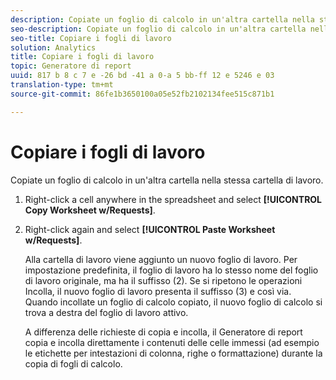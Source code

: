 ```yaml
---
description: Copiate un foglio di calcolo in un'altra cartella nella stessa cartella di lavoro.
seo-description: Copiate un foglio di calcolo in un'altra cartella nella stessa cartella di lavoro.
seo-title: Copiare i fogli di lavoro
solution: Analytics
title: Copiare i fogli di lavoro
topic: Generatore di report
uuid: 817 b 8 c 7 e -26 bd -41 a 0-a 5 bb-ff 12 e 5246 e 03
translation-type: tm+mt
source-git-commit: 86fe1b3650100a05e52fb2102134fee515c871b1

---
```



# Copiare i fogli di lavoro

Copiate un foglio di calcolo in un'altra cartella nella stessa cartella di lavoro.

1. Right-click a cell anywhere in the spreadsheet and select **[!UICONTROL Copy Worksheet w/Requests]**.
1. Right-click again and select **[!UICONTROL Paste Worksheet w/Requests]**.

   Alla cartella di lavoro viene aggiunto un nuovo foglio di lavoro. Per impostazione predefinita, il foglio di lavoro ha lo stesso nome del foglio di lavoro originale, ma ha il suffisso (2). Se si ripetono le operazioni Incolla, il nuovo foglio di lavoro presenta il suffisso (3) e così via. Quando incollate un foglio di calcolo copiato, il nuovo foglio di calcolo si trova a destra del foglio di lavoro attivo.

   A differenza delle richieste di copia e incolla, il Generatore di report copia e incolla direttamente i contenuti delle celle immessi (ad esempio le etichette per intestazioni di colonna, righe o formattazione) durante la copia di fogli di calcolo.
